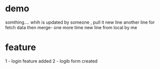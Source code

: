 # demo

somthing.... whih is updated by someone , pull it
new line
another line for fetch data then merge- one more time
new line from local by me

# feature
1 - login feature added
2 - logib form created